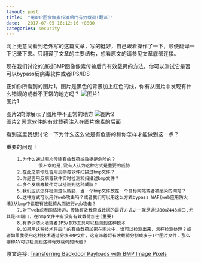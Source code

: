 ```yaml
---
layout: post
title:  "用BMP图像像素传输后门有效载荷(翻译)"
date:   2017-07-05 16:12:16 +0800
categories: security
---
```


网上无意间看到老外写的这篇文章，写的挺好，自己跟着操作了一下，顺便翻译一下记录下来。只翻译了文章的主要结构，想看原文的请参见文章底部连接。

现在我们讨论的通过BMP图像像素传输后门有效载荷的方法，你可以测试它是否可以bypass反病毒软件或者IPS/IDS


正如你所看到的图片1，图片是黑色的背景加上红色的线，你有从图片中发现有什么错误的或者不正常的地方吗？
![图片1](raw.githubusercontent.com/angyzh/angyzh.github.io/blob/master/images/bmp1.png)  
图片1

图片2向你展示了图片中不正常的地方
![图片2](raw.githubusercontent.com/angyzh/angyzh.github.io/blob/master/images/bmp2.png)  
图片2 恶意软件的有效载荷注入在图片像素的后面


看到这里我想讨论一下为什么这么做是有危害的和你怎样才能做到这一点？

重要的问题！  

        1.为什么通过图片传输有效载荷或数据是危险的？
                很不幸的是,没有人认为这种方式是重要的威胁  
        2.在此之前你是否用反病毒软件扫描过bmp文件？  
        3.你是否用反病毒软件实时检测和扫描过bmp文件？  
        4.多个反病毒软件可以检测到这种威胁？  
        5.我们应该怎样检测这么威胁，当一个bmp文件放在一个目标网站或者被感染的网站？  
        6.这种方式可以用作web攻击吗？或者我们可以用这么方式bypass WAF(web应用防火墙)从bmp中读取有效载荷从而进行web攻击？  
        7.对于web或者网络渗透，传输有效载荷或数据的最好方式之一就是通过80或443端口,尤其是80端口，在bmp文件中有没有有效载荷加密(重要)  
        8.有多少防火墙或者IPS/IDS工具可以检测到这种技术  
        9.如果用这种技术将后门的有效载荷加密在图片中，谁可以检测出来，怎样检测处理？或者如果我使用这种技术通过分块BMP文件，这意味着将有效载荷分割成多于1个图片文件，那么哪种AV可以检测到这种有效载荷的传递？  



原文连接: [Transferring Backdoor Payloads with BMP Image Pixels][src-url]

[src-url]:  https://www.peerlyst.com/posts/transferring-backdoor-payloads-with-bmp-image-pixels-damon-mohammadbagher?utm_source=twitter&utm_medium=social&utm_content=peerlyst_post&utm_campaign=peerlyst_resource


